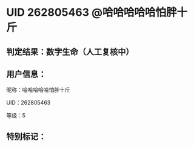 # UID 262805463 @哈哈哈哈哈怕胖十斤
## 判定结果：数字生命（人工复核中）
## 用户信息：

昵称：哈哈哈哈哈怕胖十斤

UID：262805463

等级：5

## 特别标记：

